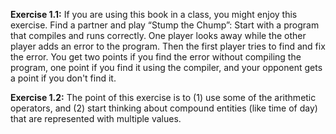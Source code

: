 **Exercise 1.1:**
If you are using this book in a class, you might enjoy this exercise. Find a partner and play “Stump the Chump”:
Start with a program that compiles and runs correctly. One player looks away while the other player adds an error to the program. Then the first player tries to find and fix the error. You get two points if you find the error without compiling the program, one point if you find it using the compiler, and your opponent gets a point if you don't find it.

**Exercise 1.2:**
The point of this exercise is to (1) use some of the arithmetic operators, and (2) start thinking about compound entities (like time of day) that are represented with multiple values.